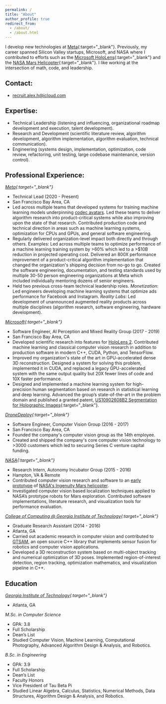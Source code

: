 ```yaml
---
permalink: /
title: "About"
author_profile: true
redirect_from: 
  - /about/
  - /about.html
---
```


I develop new technologies at [Meta](https://about.meta.com/realitylabs/){:target="_blank"}. Previously, my career spanned Silicon Valley startups, Microsoft, and NASA where I contributed to efforts such as the [Microsoft HoloLens](https://en.wikipedia.org/wiki/HoloLens_2){:target="_blank"} and the [NASA Mars Helicopter](https://en.wikipedia.org/wiki/Ingenuity_(helicopter)){:target="_blank"}. I like working at the intersection of math, code, and leadership.

## Contact:
* [recruit.alex.h@icloud.com](mailto:recruit.alex.h@icloud.com)

## Expertise:
* Technical Leadership (listening and influencing, organizational roadmap development and execution, talent development).
* Research and Development (scientific literature review, algorithm development, algorithm implementation, algorithm evaluation, technical communication).
* Engineering (systems design, implementation, optimization, code review, refactoring, unit testing, large codebase maintenance, version control).

## Professional Experience:
*[Meta](https://about.meta.com/realitylabs/){:target="_blank"}*
* Technical Lead (2020 - Present)
* San Francisco Bay Area, CA
* Led across multiple teams that developed systems for training machine learning models underpinning [codec avatars](https://youtu.be/MVYrJJNdrEg?si=a213ml-XoaPBdV5a). Led these teams to deliver algorithm research into product-critical systems while also improving upon the state of that research. Contributed production code and technical direction in areas such as machine learning systems, optimization for CPUs and GPUs, and general software engineering.
* Regularly delivered organization-level impact both directly and through others. Examples: Led across multiple teams to optimize performance of a machine learning training system by >60% which led to a >$10B reduction in projected operating cost. Delivered an 800X performance improvement of a product-critical algorithm implementation that changed the organization's shipping decision from no-go to go. Created the software engineering, documentation, and testing standards used by multiple 30-50 person engineering organizations at Meta which included individually mentoring dozens of senior engineers.
* Held two previous cross-team technical leadership roles. *Monetization*: Led engineers developing machine learning systems that optimize ads performance for Facebook and Instagram. *Reality Labs*: Led development of unannounced augmented reality products across multiple disciplines (algorithm research, software engineering, hardware development).

*[Microsoft](https://www.microsoft.com/en-us/hololens){:target="_blank"}*
* Software Engineer, AI Perception and Mixed Reality Group (2017 - 2019)
* San Francisco Bay Area, CA
* Developed scientific research into features for [HoloLens 2](https://en.wikipedia.org/wiki/HoloLens_2). Contributed machine learning and classical computer vision research in addition to production software in modern C++, CUDA, Python, and TensorFlow.
* Improved my organization's state of the art in GPU-accelerated dense 3D reconstruction. Designed a system for solving this problem, implemented it in CUDA, and replaced a legacy GPU-accelerated system with the same output quality but 20X fewer lines of code and 10X faster performance.
* Designed and implemented a machine learning system for high-precision human segmentation based on research in statistical learning and deep learning. Advanced the group’s state-of-the-art in the problem domain and published a
granted patent, [US10902608B2 Segmentation for Holographic Images](https://patents.google.com/patent/US10902608B2){:target="_blank"}.


*[DroneDeploy](https://www.dronedeploy.com){:target="_blank"}* 
* Software Engineer, Computer Vision Group (2016 - 2017)
* San Francisco Bay Area, CA
* Founded the company's computer vision group as the 14th employee.
* Created and shipped the company's core computer vision technology to >3000 customers which led to securing Series C venture capital funding. 

*[NASA](https://www.nasa.gov){:target="_blank"}*                          
* Research Intern, Autonomy Incubator Group (2015 - 2016)
* Hampton, VA & Remote
* Contributed computer vision research and software to an [early prototype](https://alexhagiopol.github.io/posts/2016/02/visual-odometry/) of [NASA's Ingenuity Mars helicopter](https://en.wikipedia.org/wiki/Ingenuity_(helicopter)). 
* Investigated computer vision based localization techniques applied to NASA’s prototype robots for Mars exploration. Contributed software implementations, literature research, and visualization tools for performance evaluation.

*[College of Computing @ Georgia Institute of Technology](https://www.cc.gatech.edu/){:target="_blank"}*                          
* Graduate Research Assistant (2014 - 2016)
* Atlanta, GA
* Carried out academic research in computer vision and contributed to [GTSAM](https://gtsam.org/), an open source C++ library that implements sensor fusion for robotics and computer vision applications.
* Developed a 3D reconstruction system based on multi-object tracking and numerical optimization of 3D poses. Implemented region-of-interest detection, region tracking, optimization mathematics, and visualization pipeline in C++. 

## Education
*[Georgia Institute of Technology](https://www.cc.gatech.edu){:target="_blank"}*
* Atlanta, GA

*M.Sc. in Computer Science*
* GPA: 3.8
* Full Scholarship
* Dean’s List
* Studied Computer Vision, Machine Learning, Computational Photography, Advanced Algorithm Design & Analysis, and Robotics.

*B.Sc. in Engineering*
* GPA: 3.9
* Full Scholarship
* Dean’s List
* Faculty Honors
* Vice President of Tau Beta Pi
* Studied Linear Algebra, Calculus, Statistics, Numerical Methods, Data Structures, Algorithm Design & Analysis, and Robotics.